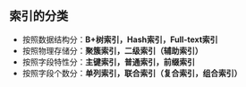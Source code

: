 ## 索引的分类
- 按照数据结构分：**B+树索引，Hash索引，Full-text索引**
- 按照物理存储分：**聚簇索引，二级索引（辅助索引）**
- 按照字段特性分：**主键索引，普通索引，前缀索引**
- 按照字段个数分：**单列索引，联合索引（复合索引，组合索引）**
